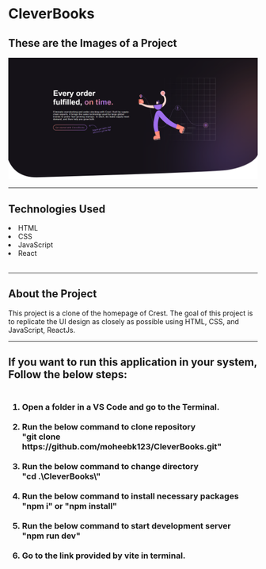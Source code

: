 # CleverBooks

<h2>These are the Images of a Project</h2>
<img src="./public/photo.png" />
<br/>
<hr/>
<h2>Technologies Used</h2>
<li>HTML</li>
<li>CSS</li>
<li>JavaScript</li>
<li>React</li>
<br/>
<hr/>
<h2>About the Project</h2>
<p>This project is a clone of the homepage of Crest. The goal of this project is to replicate the UI design as closely as possible using HTML, CSS, and JavaScript, ReactJs.</p>
<hr/>
<h2>If you want to run this application in your system, Follow the below steps:</h2>
<h3>
<ol type="1">
  <br/>
  <li>
    Open a folder in a VS Code and go to the Terminal.
  </li>
  <br/>
  <li>
    Run the below command to clone repository
    <br />"git clone https://github.com/moheebk123/CleverBooks.git"
  </li>
  <br/>
  <li>
    Run the below command to change directory
    <br />"cd .\CleverBooks\"
  </li>
  <br/>
  <li>
    Run the below command to install necessary packages <br />"npm i" or
    "npm install"
  </li>
  <br/>
  <li>
    Run the below command to start development server<br />"npm run dev"
  </li>
  <br/>
  <li>
    Go to the link provided by vite in terminal.
  </li>
</ol>
